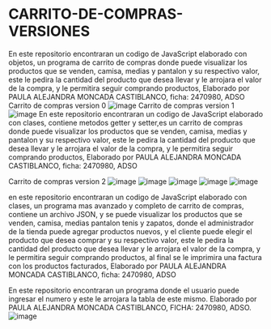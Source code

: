 # CARRITO-DE-COMPRAS-VERSIONES
En este repositorio encontraran un codigo de JavaScript elaborado con objetos, un programa de carrito de compras donde puede visualizar los productos que se venden, camisa, medias y pantalon y su respectivo valor, este le pedira la cantidad del producto que desea llevar y le arrojara el valor de la compra, y le permitira seguir comprando productos, Elaborado por PAULA ALEJANDRA MONCADA CASTIBLANCO, ficha: 2470980, ADSO
Carrito de compras version 0
![image](https://user-images.githubusercontent.com/101758866/176279104-6f93e76f-2801-40c7-9351-77b74700af67.png)
Carrito de compras version 1
![image](https://user-images.githubusercontent.com/101758866/176279854-42a8663e-8fe1-4857-90a1-10ccafe4eaff.png)
En este repositorio encontraran un codigo de JavaScript elaborado con clases, contiene metodos getter y setter,es un carrito de compras donde puede visualizar los productos que se venden, camisa, medias y pantalon y su respectivo valor, este le pedira la cantidad del producto que desea llevar y le arrojara el valor de la compra, y le permitira seguir comprando productos, Elaborado por PAULA ALEJANDRA MONCADA CASTIBLANCO, ficha: 2470980, ADSO

Carrito de compras version 2
![image](https://user-images.githubusercontent.com/101758866/176280458-f932835b-f105-4d72-9fd9-3c9286dbf9b3.png)
![image](https://user-images.githubusercontent.com/101758866/176280557-0a65038d-0c43-47e8-9dd7-4911c9e1bb8c.png)
![image](https://user-images.githubusercontent.com/101758866/176280696-8b8a2044-caae-4024-84a8-5806f5e1fa37.png)
![image](https://user-images.githubusercontent.com/101758866/176280955-6231f9c6-1576-4799-be35-a8bcc6daf5b6.png)
![image](https://user-images.githubusercontent.com/101758866/176282597-09a612bc-b077-45c5-be4d-116949afe450.png)

en este repositorio encontraran un codigo de JavaScript elaborado con clases, un programa mas avanzado y completo de carrito de compras, contiene un archivo JSON, y se puede visualizar los productos que se venden, camisa, medias  pantalon tenis y zapatos, donde el administrador de la tienda puede agregar productos nuevos, y el cliente puede elegir el producto que desea comprar y  su respectivo valor, este le pedira la cantidad del producto que desea llevar y le arrojara el valor de la compra, y le permitira seguir comprando productos, al final se le imprimira una factura con los productos facturados,  Elaborado por PAULA ALEJANDRA MONCADA CASTIBLANCO, ficha: 2470980, ADSO

En este repositorio encontraran un programa donde el usuario puede ingresar el numero y este le arrojara la tabla de este mismo.
Elaborado por PAULA ALEJANDRA MONCADA CASTIBLANCO, FICHA: 2470980, ADSO.
![image](https://user-images.githubusercontent.com/101758866/176949879-aca52b87-df3f-42da-8b02-a81e3d5b140e.png)
